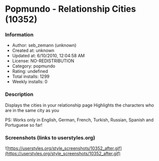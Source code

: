 # Popmundo - Relationship Cities (10352)

### Information
- Author: seb_zemann (unknown)
- Created at: unknown
- Updated at: 6/10/2010, 12:04:58 AM
- License: NO-REDISTRIBUTION
- Category: popmundo
- Rating: undefined
- Total installs: 1299
- Weekly installs: 0


### Description
Displays the cities in your relationship page
Highlights the characters who are in the same city as you

PS: Works only in English, German, French, Turkish, Russian, Spanish and Portuguese so far!


### Screenshots (links to userstyles.org)
![https://userstyles.org/style_screenshots/10352_after.gif](https://userstyles.org/style_screenshots/10352_after.gif)


